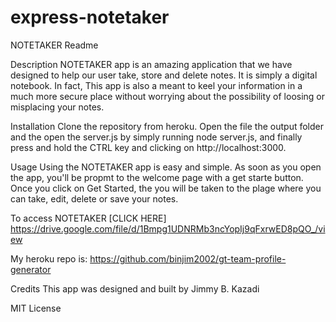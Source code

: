 # express-notetaker
NOTETAKER Readme

Description
NOTETAKER app is an amazing application that we have designed to help our user take, store and delete notes. It is simply a digital notebook.  In fact, This app is also a meant to keel your information in a much more secure place without worrying about the possibility of loosing or misplacing your notes.

Installation
Clone the repository from heroku.
Open the file the output folder and the open the server.js by simply running node server.js,
and  finally press and hold the CTRL key and clicking on http://localhost:3000.


Usage
Using the NOTETAKER app is easy and simple. As soon as you open the app, you'll be propmt to the welcome page with a get starte button. Once you click on Get Started, the you will be taken to the plage where you can take, edit, delete or save your notes.

To access NOTETAKER [CLICK HERE] https://drive.google.com/file/d/1Bmpg1UDNRMb3ncYopIj9qFxrwED8pQO_/view

My heroku repo is: https://github.com/binjim2002/gt-team-profile-generator

Credits
This app was designed and built by Jimmy B. Kazadi

MIT License